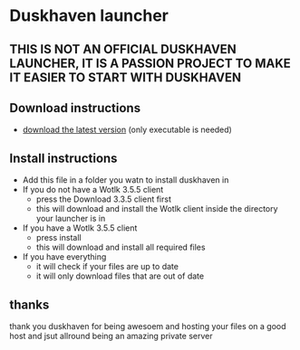 # Duskhaven launcher

## THIS IS NOT AN OFFICIAL DUSKHAVEN LAUNCHER, IT IS A PASSION PROJECT TO MAKE IT EASIER TO START WITH DUSKHAVEN

## Download instructions
- [download the latest version](https://github.com/laurensmarcelis/Duskhaven-Laucher/releases) (only executable is needed)
## Install instructions
- Add this file in a folder you watn to install duskhaven in
- If you do not have a Wotlk 3.5.5 client
  - press the Download 3.3.5 client first
  - this will download and install the Wotlk client inside the directory your launcher is in
- If you have a Wotlk 3.5.5 client
  - press install
  - this will download and install all required files
- If you have everything
  - it will check if your files are up to date
  - it will only download files that are out of date

## thanks
thank you duskhaven for being awesoem and hosting your files on a good host and jsut allround being an amazing private server
